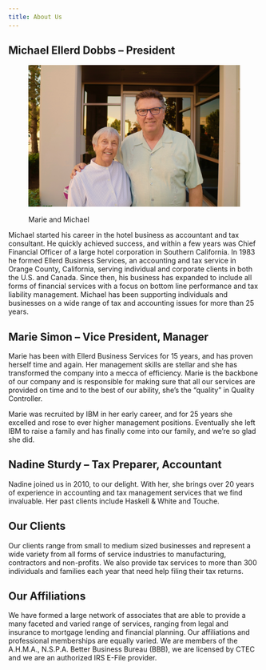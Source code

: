 ```yaml
---
title: About Us
---
```


## Michael Ellerd Dobbs – President

<figure>
  <img src="/uploads/michael-marie.jpg" width="500" alt="Marie and Michael" />
  <p>Marie and Michael</p>
</figure>

Michael started his career in the hotel business as accountant and tax consultant. He quickly achieved success, and within a few years was Chief Financial Officer of a large hotel corporation in Southern California. In 1983 he formed Ellerd Business Services, an accounting and tax service in Orange County, California, serving individual and corporate clients in both the U.S. and Canada. Since then, his business has expanded to include all forms of financial services with a focus on bottom line performance and tax liability management. Michael has been supporting individuals and businesses on a wide range of tax and accounting issues for more than 25 years.

## Marie Simon – Vice President, Manager

Marie has been with Ellerd Business Services for 15 years, and has proven herself time and again. Her management skills are stellar and she has transformed the company into a mecca of efficiency. Marie is the backbone of our company and is responsible for making sure that all our services are provided on time and to the best of our ability, she’s the “quality” in Quality Controller.

Marie was recruited by IBM in her early career, and for 25 years she excelled and rose to ever higher management positions. Eventually she left IBM to raise a family and has finally come into our family, and we’re so glad she did.

## Nadine Sturdy – Tax Preparer, Accountant

Nadine joined us in 2010, to our delight. With her, she brings over 20 years of experience in accounting and tax management services that we find invaluable. Her past clients include Haskell & White and Touche.

## Our Clients

Our clients range from small to medium sized businesses and represent a wide variety from all forms of service industries to manufacturing, contractors and non-profits. We also provide tax services to more than 300 individuals and families each year that need help filing their tax returns.

## Our Affiliations

We have formed a large network of associates that are able to provide a many faceted and varied range of services, ranging from legal and insurance to mortgage lending and financial planning. Our affiliations and professional memberships are equally varied. We are members of the A.H.M.A., N.S.P.A. Better Business Bureau (BBB), we are licensed by CTEC and we are an authorized IRS E-File provider.

